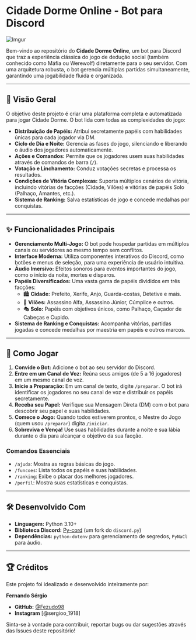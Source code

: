 # Cidade Dorme Online - Bot para Discord

![Imgur](https://imgur.com/zGdvBKo)

Bem-vindo ao repositório do **Cidade Dorme Online**, um bot para Discord que traz a experiência clássica do jogo de dedução social (também conhecido como Máfia ou Werewolf) diretamente para o seu servidor. Com uma arquitetura robusta, o bot gerencia múltiplas partidas simultaneamente, garantindo uma jogabilidade fluida e organizada.

---

## 📜 Visão Geral

O objetivo deste projeto é criar uma plataforma completa e automatizada para jogar Cidade Dorme. O bot lida com todas as complexidades do jogo:

-   **Distribuição de Papéis:** Atribui secretamente papéis com habilidades únicas para cada jogador via DM.
-   **Ciclo de Dia e Noite:** Gerencia as fases do jogo, silenciando e liberando o áudio dos jogadores automaticamente.
-   **Ações e Comandos:** Permite que os jogadores usem suas habilidades através de comandos de barra (`/`).
-   **Votação e Linchamento:** Conduz votações secretas e processa os resultados.
-   **Condições de Vitória Complexas:** Suporta múltiplos cenários de vitória, incluindo vitórias de facções (Cidade, Vilões) e vitórias de papéis Solo (Palhaço, Amantes, etc.).
-   **Sistema de Ranking:** Salva estatísticas de jogo e concede medalhas por conquistas.

---

## ✨ Funcionalidades Principais

-   **Gerenciamento Multi-Jogo:** O bot pode hospedar partidas em múltiplos canais ou servidores ao mesmo tempo sem conflitos.
-   **Interface Moderna:** Utiliza componentes interativos do Discord, como botões e menus de seleção, para uma experiência de usuário intuitiva.
-   **Áudio Imersivo:** Efeitos sonoros para eventos importantes do jogo, como o início da noite, mortes e disparos.
-   **Papéis Diversificados:** Uma vasta gama de papéis divididos em três facções:
    -   🏙️ **Cidade:** Prefeito, Xerife, Anjo, Guarda-costas, Detetive e mais.
    -   👺 **Vilões:** Assassino Alfa, Assassino Júnior, Cúmplice e outros.
    -   🎭 **Solo:** Papéis com objetivos únicos, como Palhaço, Caçador de Cabeças e Cupido.
-   **Sistema de Ranking e Conquistas:** Acompanha vitórias, partidas jogadas e concede medalhas por maestria em papéis e outros marcos.

---

## 🚀 Como Jogar

1.  **Convide o Bot:** Adicione o bot ao seu servidor do Discord.
2.  **Entre em um Canal de Voz:** Reúna seus amigos (de 5 a 16 jogadores) em um mesmo canal de voz.
3.  **Inicie a Preparação:** Em um canal de texto, digite `/preparar`. O bot irá identificar os jogadores no seu canal de voz e distribuir os papéis secretamente.
4.  **Receba seu Papel:** Verifique sua Mensagem Direta (DM) com o bot para descobrir seu papel e suas habilidades.
5.  **Comece o Jogo:** Quando todos estiverem prontos, o Mestre do Jogo (quem usou `/preparar`) digita `/iniciar`.
6.  **Sobreviva e Vença!** Use suas habilidades durante a noite e sua lábia durante o dia para alcançar o objetivo da sua facção.

### Comandos Essenciais
-   `/ajuda`: Mostra as regras básicas do jogo.
-   `/funcoes`: Lista todos os papéis e suas habilidades.
-   `/ranking`: Exibe o placar dos melhores jogadores.
-   `/perfil`: Mostra suas estatísticas e conquistas.

---

## 🛠️ Desenvolvido Com

-   **Linguagem:** Python 3.10+
-   **Biblioteca Discord:** [Py-cord](https://github.com/Pycord-Development/pycord) (um fork do `discord.py`)
-   **Dependências:** `python-dotenv` para gerenciamento de segredos, `PyNaCl` para áudio.

---

## 🏆 Créditos

Este projeto foi idealizado e desenvolvido inteiramente por:

**Fernando Sérgio**

-   **GitHub:** [@Fezudo98](https://github.com/Fezudo98)
-   **Instagram** [@sergioo_1918]


Sinta-se à vontade para contribuir, reportar bugs ou dar sugestões através das Issues deste repositório!
